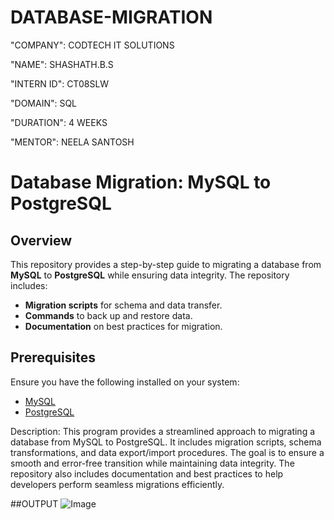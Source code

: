 # DATABASE-MIGRATION

"COMPANY": CODTECH IT SOLUTIONS

"NAME": SHASHATH.B.S

"INTERN ID": CT08SLW

"DOMAIN": SQL

"DURATION": 4 WEEKS

"MENTOR": NEELA SANTOSH

# Database Migration: MySQL to PostgreSQL

## Overview
This repository provides a step-by-step guide to migrating a database from **MySQL** to **PostgreSQL** while ensuring data integrity. The repository includes:
- **Migration scripts** for schema and data transfer.
- **Commands** to back up and restore data.
- **Documentation** on best practices for migration.

## Prerequisites
Ensure you have the following installed on your system:
- [MySQL](https://dev.mysql.com/downloads/)
- [PostgreSQL](https://www.postgresql.org/download/)


Description:
This program provides a streamlined approach to migrating a database from MySQL to PostgreSQL. It includes migration scripts, schema transformations, and data export/import procedures. The goal is to ensure a smooth and error-free transition while maintaining data integrity. The repository also includes documentation and best practices to help developers perform seamless migrations efficiently.

##OUTPUT
![Image](https://github.com/user-attachments/assets/c45c8934-8a89-4ae3-a051-0178050b5aa8)
